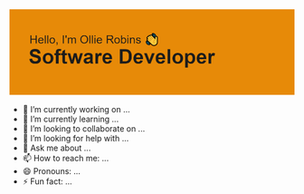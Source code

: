 <img src='header.png'>

- 🔭 I’m currently working on ...
- 🌱 I’m currently learning ...
- 👯 I’m looking to collaborate on ...
- 🤔 I’m looking for help with ...
- 💬 Ask me about ...
- 📫 How to reach me: ...
- 😄 Pronouns: ...
- ⚡ Fun fact: ...
<!--
**olirob93/olirob93** is a ✨ _special_ ✨ repository because its `README.md` (this file) appears on your GitHub profile.

Here are some ideas to get you started:


-->
